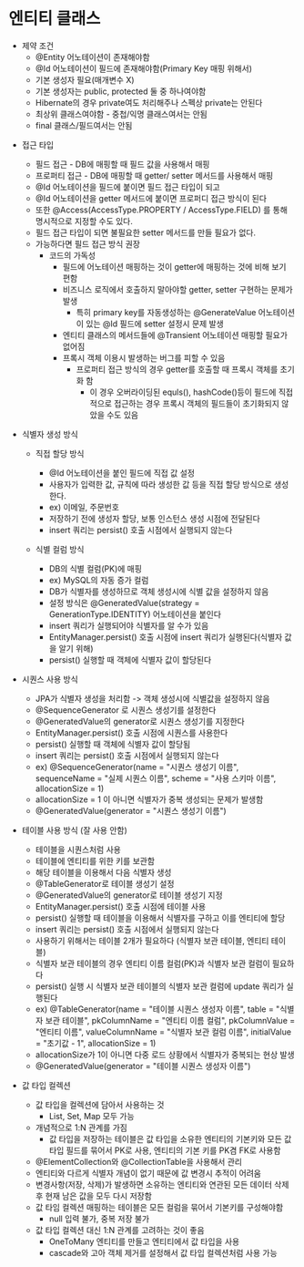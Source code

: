 # 엔티티 클래스
  - 제약 조건
    - @Entity 어노테이션이 존재해야함
    * @Id 어노테이션이 필드에 존재해야함(Primary Key 매핑 위해서)
    * 기본 생성자 필요(매개변수 X)
    * 기본 생성자는 public, protected 둘 중 하나여야함
    * Hibernate의 경우 private여도 처리해주나 스펙상 private는 안된다
    * 최상위 클래스여야함 - 중첩/익명 클래스여서는 안됨
    * final 클래스/필드여서는 안됨
  
  * 접근 타입
    * 필드 접근 - DB에 매핑할 때 필드 값을 사용해서 매핑
    * 프로퍼티 접근 - DB에 매핑할 때 getter/ setter 메서드를 사용해서 매핑
    * @Id 어노테이션을 필드에 붙이면 필드 접근 타입이 되고
    * @Id 어노테이션을 getter 메서드에 붙이면 프로퍼디 접근 방식이 된다
    * 또한 @Access(AccessType.PROPERTY / AccessType.FIELD) 를 통해 명시적으로 지정할 수도 있다.
    * 필드 접근 타입이 되면 불필요한 setter 메서드를 만들 필요가 없다.
    * 가능하다면 필드 접근 방식 권장
      * 코드의 가독성
        * 필드에 어노테이션 매핑하는 것이 getter에 매핑하는 것에 비해 보기 편함
        * 비즈니스 로직에서 호출하지 말아야할 getter, setter 구현하는 문제가 발생
          * 특히 primary key를 자동생성하는 @GenerateValue 어노테이션이 있는 @Id 필드에 setter 설정시 문제 발생
        * 엔티티 클래스의 메서드들에 @Transient 어노테이션 매핑할 필요가 없어짐
        * 프록시 객체 이용시 발생하는 버그를 피할 수 있음
          * 프로퍼티 접근 방식의 경우 getter를 호출할 때 프록시 객체를 초기화 함
            * 이 경우 오버라이딩된 equls(), hashCode()등이 필드에 직접적으로 접근하는 경우 프록시 객체의 필드들이 초기화되지 않았을 수도 있음 
 
  * 식별자 생성 방식
    * 직접 할당 방식
      *  @Id 어노테이션을 붙인 필드에 직접 값 설정
      *  사용자가 입력한 값, 규칙에 따라 생성한 값 등을 직접 할당 방식으로 생성한다.
      *  ex) 이메일, 주문번호
      *  저장하기 전에 생성자 할당, 보통 인스턴스 생성 시점에 전달된다
      *  insert 쿼리는 persist() 호출 시점에서 실행되지 않는다
  
    * 식별 컬럼 방식
      * DB의 식별 컬럼(PK)에 매핑
      * ex) MySQL의 자동 증가 컬럼
      * DB가 식별자를 생성하므로 객체 생성시에 식별 값을 설정하지 않음
      * 설정 방식은 @GeneratedValue(strategy = GenerationType.IDENTITY) 어노테이션을 붙인다
      * insert 쿼리가 실행되어야 식별자를 알 수가 있음
      * EntityManager.persist() 호출 시점에 insert 쿼리가 실행된다(식별자 값을 알기 위해)
      * persist() 실행할 때 객체에 식별자 값이 할당된다
  
   * 시퀀스 사용 방식
     * JPA가 식별자 생성을 처리함 -> 객체 생성시에 식별값을 설정하지 않음
     * @SequenceGenerator 로 시퀀스 생성기를 설정한다
     * @GeneratedValue의 generator로 시퀀스 생성기를 지정한다
     * EntityManager.persist() 호출 시점에 시퀀스를 사용한다
     * persist() 실행할 때 객체에 식별자 값이 할당됨
     * insert 쿼리는 persist() 호출 시점에서 실행되지 않는다
     * ex) @SequenceGenerator(name = "시퀀스 생성기 이름", sequenceName = "실제 시퀀스 이름", scheme = "사용 스키마 이름", allocationSize = 1)
     * allocationSize = 1 이 아니면 식별자가 중복 생성되는 문제가 발생함
     * @GeneratedValue(generator = "시퀀스 생성기 이름")

   * 테이블 사용 방식 (잘 사용 안함)
     * 테이블을 시퀀스처럼 사용
     * 테이블에 엔티티를 위한 키를 보관함
     * 해당 테이블을 이용해서 다음 식별자 생성
     * @TableGenerator로 테이블 생성기 설정
     * @GeneratedValue의 generator로 테이블 생성기 지정
     * EntityManager.persist() 호출 시점에 테이블 사용
     * persist() 실행할 때 테이블을 이용해서 식별자를 구하고 이를 엔티티에 할당
     * insert 쿼리는 persist() 호출 시점에서 실행되지 않는다
     * 사용하기 위해서는 테이블 2개가 필요하다 (식별자 보관 테이블, 엔티티 테이블)
     * 식별자 보관 테이블의 경우 엔티티 이름 컬럼(PK)과 식별자 보관 컬럼이 필요하다
     * persist() 실행 시 식별자 보관 테이블의 식별자 보관 컬럼에 update 쿼리가 실행된다
     * ex) @TableGenerator(name = "테이블 시퀀스 생성자 이름", table = "식별자 보관 테이블", pkColumnName = "엔티티 이름 컬럼", pkColumnValue = "엔티티 이름", valueColumnName = "식별자 보관 컬럼 이름", initialValue = "초기값 - 1", allocationSize = 1)
     * allocationSize가 1이 아니면 다중 로드 상황에서 식별자가 중복되는 현상 발생
     * @GeneratedValue(generator = "테이블 시퀀스 생성자 이름")
  * 값 타입 컬렉션
     * 값 타입을 컬렉션에 담아서 사용하는 것
       * List, Set, Map 모두 가능
     * 개념적으로 1:N 관계를 가짐
       * 값 타입을 저장하는 테이블은 값 타입을 소유한 엔티티의 기본키와 모든 값 타입 필드를 묶어서 PK로 사용, 엔티티의 기본 키를 PK겸 FK로 사용함 
     * @ElementCollection와 @CollectionTable을 사용해서 관리  
     * 엔티티와 다르게 식별자 개념이 없기 때문에 값 변경시 추적이 어려움
     * 변경사항(저장, 삭제)가 발생하면 소유하는 엔티티와 연관된 모든 데이터 삭제 후 현재 남은 값을 모두 다시 저장함
     * 값 타임 컬렉션 매핑하는 테이블은 모든 컬럼을 묶어서 기본키를 구성해야함 
       * null 입력 불가, 중복 저장 불가
     * 값 타입 컬렉션 대신 1:N 관계를 고려하는 것이 좋음
       * OneToMany 엔티티를 만들고 엔티티에서 값 타입을 사용
       * cascade와 고아 객체 제거를 설정해서 값 타입 컬렉션처럼 사용 가능 
